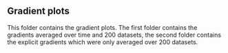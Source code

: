 ## Gradient plots ##

This folder contains the gradient plots. The first folder contains the gradients averaged over time and 200 datasets, the second folder contains the explicit gradients which were only averaged over 200 datasets. 

